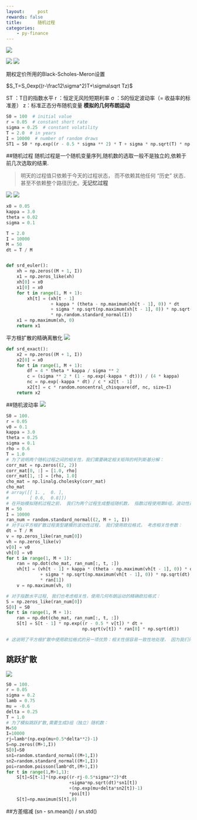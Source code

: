 ```yaml
---
layout:     post
rewards: false
title:      随机过程
categories:
    - py-finance
---
```


![](https://tva3.sinaimg.cn/large/006tNbRwgy1fv96meq2iaj31kw0v8whz.jpg)

![](https://tva2.sinaimg.cn/large/006tNbRwgy1fv96mk46h3j31kw0yq424.jpg)
![](https://tva2.sinaimg.cn/large/006tNbRwgy1fv96moixlrj316w1dqjw3.jpg)


期权定价所用的Black-Scholes-Meron设置

$S_T=S_0exp((r-\frac12\sigma^2)T+\sigma\sqrt Tz)$

ST  ：T日的指数水平 
r ：恒定无风险短期利率 
σ ：S的恒定波动率（= 收益率的标准差） 
z：标准正态分布随机变量 **模拟的几何布朗运动** 
```python
S0 = 100  # initial value
r = 0.05  # constant short rate
sigma = 0.25  # constant volatility
T = 2.0  # in years
I = 10000  # number of random draws
ST1 = S0 * np.exp((r - 0.5 * sigma ** 2) * T + sigma * np.sqrt(T) * np.random.standard_normal(I))
```

##随机过程
随机过程是一个随机变量序列,随机数的选取一般不是独立的,依赖于前几次选取的结果.
>明天的过程值只依赖于今天的过程状态， 而不依赖其他任何 “历史” 状态． 甚至不依赖整个路径历史。**无记忆过程**

![](https://tva4.sinaimg.cn/large/006tNbRwgy1fv96oa5ljyj31kw0m2wg8.jpg)
![](https://tva2.sinaimg.cn/large/006tNbRwgy1fv96ogdwygj317u0d0t8w.jpg)

```python
x0 = 0.05
kappa = 3.0
theta = 0.02
sigma = 0.1

T = 2.0
I = 10000
M = 50
dt = T / M


def srd_euler():
    xh = np.zeros((M + 1, I))
    x1 = np.zeros_like(xh)
    xh[0] = x0
    x1[0] = x0
    for t in range(1, M + 1):
        xh[t] = (xh[t - 1]
                 + kappa * (theta - np.maximum(xh[t - 1], 0)) * dt
                 + sigma * np.sqrt(np.maximum(xh[t - 1], 0)) * np.sqrt(dt)
                 * np.random.standard_normal(I))
    x1 = np.maximum(xh, 0)
    return x1
```
平方根扩散的精确离散化
![](https://tva3.sinaimg.cn/large/006tNbRwgy1fv96nlm6ebj31kw0audh0.jpg)
```python
def srd_exact():
    x2 = np.zeros((M + 1, I))
    x2[0] = x0
    for t in range(1, M + 1):
        df = 4 * theta * kappa / sigma ** 2
        c = (sigma ** 2 * (1 - np.exp(-kappa * dt))) / (4 * kappa)
        nc = np.exp(-kappa * dt) / c * x2[t - 1]
        x2[t] = c * random.noncentral_chisquare(df, nc, size=I)
    return x2
```

##随机波动率
![](https://tva4.sinaimg.cn/large/006tNbRwgy1fv96nfljvfj31kw0lh0um.jpg)
```python
S0 = 100.
r = 0.05
v0 = 0.1
kappa = 3.0
theta = 0.25
sigma = 0.1
rho = 0.6
T = 1.0
# 为了说明两个随机过程之间的相关性，我们需要确定相关矩阵的柯列斯基分解：
corr_mat = np.zeros((2, 2))
corr_mat[0, :] = [1.0, rho]
corr_mat[1, :] = [rho, 1.0]
cho_mat = np.linalg.cholesky(corr_mat)
cho_mat
# array([[ 1. ,  0. ],
#        [ 0.6,  0.8]])
# 在开始模拟随机过程之前， 我们为两个过程生成整组随机数， 指数过程使用第0组，波动性过程使用第1组：
M = 50
I = 10000
ran_num = random.standard_normal((2, M + 1, I))
# 对于以平方根扩散过程类型建模的波动性过程， 我们使用欧拉格式， 考虑相关性参数：
dt = T / M
v = np.zeros_like(ran_num[0])
vh = np.zeros_like(v)
v[0] = v0
vh[0] = v0
for t in range(1, M + 1):
    ran = np.dot(cho_mat, ran_num[:, t, :])
    vh[t] = (vh[t - 1] + kappa * (theta - np.maximum(vh[t - 1], 0)) * dt
             + sigma * np.sqrt(np.maximum(vh[t - 1], 0)) * np.sqrt(dt)
             * ran[1])
    v = np.maximum(vh, 0)

# 对于指数水平过程, 我们也考虑相关性，使用几何布朗运动的精确欧拉格式：
S = np.zeros_like(ran_num[0])
S[0] = S0
for t in range(1, M + 1):
    ran = np.dot(cho_mat, ran_num[:, t, :])
    S[t] = S[t - 1] * np.exp((r - 0.5 * v[t]) * dt +
                             np.sqrt(v[t]) * ran[0] * np.sqrt(dt))

# 这说明了平方根扩散中使用欧拉格式的另一项优势：相关性很容易一致性地处理， 因为我们只提取标准正态随机数。 没有一种棍合方法（对指数使用欧拉格式， 对波动性过程使用基于非中心卡方分布的精确方法）能够实现相同的效果。
```
## 跳跃扩散
![](https://tva3.sinaimg.cn/large/006tNbRwgy1fv96n3fio1j31kw10odjy.jpg)
```python
S0 = 100.
r = 0.05
sigma = 0.2
lamb = 0.75
mu = -0.6
delta = 0.25
T = 1.0
# 为了模拟跳跃扩散,需要生成3组（独立）随机数：
M=50
I=10000
rj=lamb*(np.exp(mu+0.5*delta**2)-1)
S=np.zeros((M+1,I))
S[0]=S0
sn1=random.standard_normal((M+1,I))
sn2=random.standard_normal((M+1,I))
poi=random.poisson(lamb*dt,(M+1,I))
for t in range(1,M+1,1):
    S[t]=S[t-1]*(np.exp((r-rj-0.5*sigma**2)*dt
                        +sigma*np.sqrt(dt)*sn1[t])
                        +(np.exp(mu+delta*sn2[t])-1)
                        *poi[t])
    S[t]=np.maximum(S[t],0)
```
##方差缩减
(sn - sn.mean()) / sn.std()
